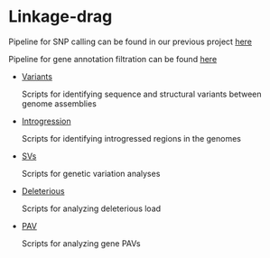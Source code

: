 # Linkage-drag

   Pipeline for SNP calling can be found in our previous project [here](https://github.com/owensgl/haploblocks/tree/master/variantcall)
   
   Pipeline for gene annotation filtration can be found [here](https://github.com/megahitokiri/Sunflower_annotation_Snakemake)
   
* [Variants](https://github.com/hkchi/Linkage-drag/tree/master/Variants)
   
   Scripts for identifying sequence and structural variants between genome assemblies
   
* [Introgression](https://github.com/hkchi/Linkage-drag/tree/master/Introgression)
   
   Scripts for identifying introgressed regions in the genomes

* [SVs](https://github.com/hkchi/Linkage-drag/tree/master/SVs)
   
   Scripts for genetic variation analyses

* [Deleterious](https://github.com/hkchi/Linkage-drag/tree/master/Deleterious)
   
   Scripts for analyzing deleterious load
   
* [PAV](https://github.com/hkchi/Linkage-drag/tree/master/PAV)
   
   Scripts for analyzing gene PAVs